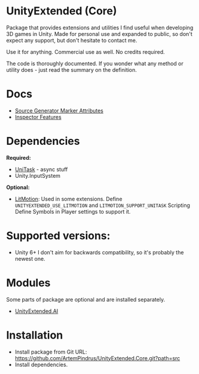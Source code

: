 # UnityExtended (Core)
Package that provides extensions and utilities I find useful when developing 3D games in Unity.
Made for personal use and expanded to public, so don't expect any support, but don't hesitate to contact me.

Use it for anything. Commercial use as well. No credits required.

The code is thoroughly documented. If you wonder what any method or utility does - just read the summary on the definition.

# Docs
- [Source Generator Marker Attributes](https://github.com/ArtemPindrus/UnityExtended.Generators/blob/main/README.md#attributes)
- [Inspector Features](/docs/markdown/Inspector.md)

# Dependencies
**Required:**
- [UniTask](https://github.com/Cysharp/UniTask) - async stuff
- Unity.InputSystem

**Optional:**
- [LitMotion](https://github.com/AnnulusGames/LitMotion):
Used in some extensions. Define ```UNITYEXTENDED_USE_LITMOTION``` and ```LITMOTION_SUPPORT_UNITASK``` Scripting Define Symbols in Player settings to support it.

# Supported versions:
- Unity 6+
I don't aim for backwards compatibility, so it's probably the newest one.

# Modules
Some parts of package are optional and are installed separately.
- [UnityExtended.AI](https://github.com/ArtemPindrus/UnityExtended.AI/tree/main)

# Installation
- Install package from Git URL: https://github.com/ArtemPindrus/UnityExtended.Core.git?path=src
- Install dependencies.
